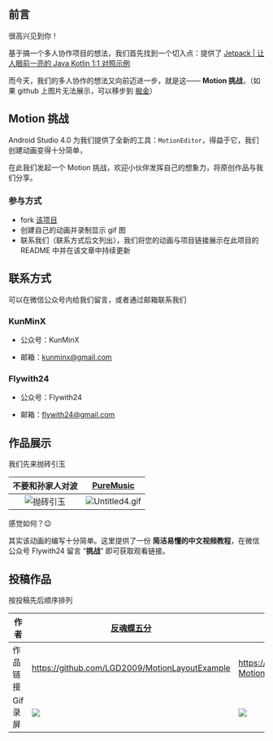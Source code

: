 ## 前言



很高兴见到你！



基于搞一个多人协作项目的想法，我们首先找到一个切入点：提供了 [Jetpack | 让人眼前一亮的 Java Kotlin 1:1 对照示例](https://juejin.im/post/5edf3397e51d4578587769ca)



而今天，我们的多人协作的想法又向前迈进一步，就是这—— **Motion 挑战**，（如果 github 上图片无法展示，可以移步到 [掘金](https://juejin.im/post/5ee71571f265da76f0169aaf)）



## Motion 挑战

Android Studio 4.0 为我们提供了全新的工具：`MotionEditor`，得益于它，我们创建动画变得十分简单，

在此我们发起一个 Motion 挑战，欢迎小伙伴发挥自己的想象力，将原创作品与我们分享。


### 参与方式

- fork [该项目](https://github.com/Jetpack-Missionary/MotionChallenge)
- 创建自己的动画并录制显示 gif 图
- 联系我们（联系方式后文列出），我们将您的动画与项目链接展示在此项目的 README 中并在该文章中持续更新



## 联系方式

可以在微信公众号内给我们留言，或者通过邮箱联系我们



### KunMinX

- 公众号：KunMinX

- 邮箱：kunminx@gmail.com

### Flywith24

- 公众号：Flywith24

- 邮箱：flywith24@gmail.com



## 作品展示

我们先来抛砖引玉

|                       不要和孙家人对波                       | [PureMusic](https://github.com/KunMinX/Jetpack-MVVM-Best-Practice) |
| :----------------------------------------------------------: | :----------------------------------------------------------: |
| ![抛砖引玉](https://i.loli.net/2020/06/13/jkbmED8YTxGZF4r.gif) | ![Untitled4.gif](https://i.loli.net/2020/07/28/BZoj1n4dSQYFbkc.gif) |





感觉如何？😉

其实该动画的编写十分简单。这里提供了一份 **简洁易懂的中文视频教程**，在微信公众号 Flywith24 留言 “**挑战**” 即可获取观看链接。



## 投稿作品

按投稿先后顺序排列

| 作者     | [反魂蝶五分](https://juejin.im/user/57b6a5e4a633bd00664e6bb6) | [NameZIKANG](https://github.com/NameZIKANG)            |
| -------- | ------------------------------------------------------------ | ------------------------------------------------------ |
| 作品链接 | https://github.com/LGD2009/MotionLayoutExample               | https://github.com/NameZIKANG/-MotionLayoutDemo        |
| Gif 录屏 | ![](https://user-gold-cdn.xitu.io/2019/7/4/16bbbd6ceb97ea29?imageslim) | ![](https://i.loli.net/2020/07/27/wNsGBDF6RimS1Vt.gif) |








